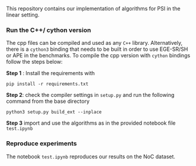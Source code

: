 This repository contains our implementation of algorithms for PSI in the linear setting.
### Run the C++/ cython version 
The cpp files can be compiled and used as any `C++` library. Alternatively, there is a `cython3` binding that needs to be built in order to use EGE-SR/SH or APE in the benchmarks. 
To compile the cpp version with `cython` bindings follow the steps below: 

**Step 1** : Install the requirements with

`pip install -r requirements.txt`

**Step 2**: check the compiler settings in `setup.py` and run the following command from the base directory 

 `python3 setup.py build_ext --inplace`
 
**Step 3** import and use the algorithms as in the provided notebook file `test.ipynb`

### Reproduce experiments 
The notebook `test.ipynb` reproduces our results on the NoC dataset. 
 
